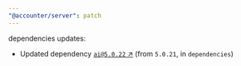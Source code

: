 ```yaml
---
"@accounter/server": patch
---
```

dependencies updates:
  - Updated dependency [`ai@5.0.22` ↗︎](https://www.npmjs.com/package/ai/v/5.0.22) (from `5.0.21`, in `dependencies`)
